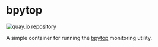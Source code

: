 # bpytop

[![quay.io repository](https://img.shields.io/badge/updated-2023--06--18-green)](https://quay.io/repository/miabbott/bpytop)

A simple container for running the [bpytop](https://github.com/aristocratos/bpytop) monitoring utility.